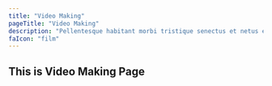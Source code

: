 ```yaml
---
title: "Video Making"
pageTitle: "Video Making"
description: "Pellentesque habitant morbi tristique senectus et netus et malesuada fames."
faIcon: "film"
---
```


## This is Video Making Page
